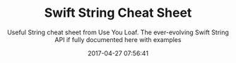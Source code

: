 ---
title: "Swift String Cheat Sheet"
subtitle: "Useful String cheat sheet from Use You Loaf. The ever-evolving Swift String API if fully documented here with examples"
tags: ["cheat sheet"]
link: "https://useyourloaf.com/blog/swift-string-cheat-sheet"
date: "2017-04-27 07:56:41"
---